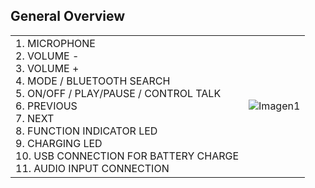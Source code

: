 ## General Overview

|  |  |
|:-------|:-------|
|1.	MICROPHONE <br> 2. VOLUME - <br> 3. VOLUME + <br> 4. MODE / BLUETOOTH SEARCH <br> 5. ON/OFF / PLAY/PAUSE  / CONTROL TALK <br> 6. PREVIOUS <br> 7.	NEXT <br> 8. FUNCTION INDICATOR LED <br> 9.  CHARGING LED<br> 10. USB CONNECTION FOR BATTERY CHARGE <br> 11. AUDIO INPUT CONNECTION <br> |![Imagen1](http://static.energysistem.com/images/manuals/42651/569e63691620b.jpg)|



